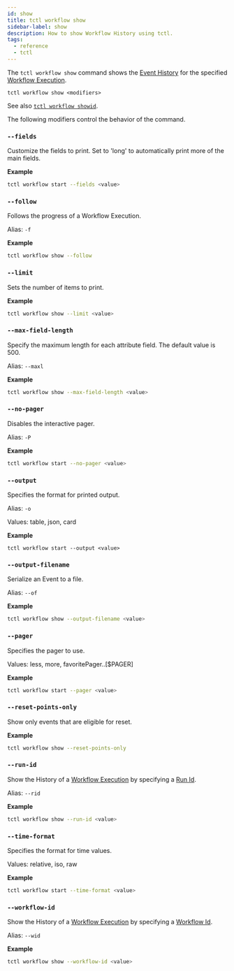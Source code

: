 ```yaml
---
id: show
title: tctl workflow show
sidebar-label: show
description: How to show Workflow History using tctl.
tags:
  - reference
  - tctl
---
```


The `tctl workflow show` command shows the [Event History](/concepts/what-is-an-event-history) for the specified [Workflow Execution](/concepts/what-is-a-workflow-execution).

`tctl workflow show <modifiers>`

See also [`tctl workflow showid`](/tctl/workflow/showid).

The following modifiers control the behavior of the command.

### `--fields`

Customize the fields to print.
Set to 'long' to automatically print more of the main fields.

**Example**

```bash
tctl workflow start --fields <value>
```

### `--follow`

Follows the progress of a Workflow Execution.

Alias: `-f`

**Example**

```bash
tctl workflow show --follow
```

### `--limit`

Sets the number of items to print.

**Example**

```bash
tctl workflow show --limit <value>
```

### `--max-field-length`

Specify the maximum length for each attribute field.
The default value is 500.

Alias: `--maxl`

**Example**

```bash
tctl workflow show --max-field-length <value>
```

### `--no-pager`

Disables the interactive pager.

Alias: `-P`

**Example**

```bash
tctl workflow start --no-pager <value>
```

### `--output`

Specifies the format for printed output.

Alias: `-o`

Values: table, json, card

**Example**

```tctl
tctl workflow start --output <value>
```

### `--output-filename`

Serialize an Event to a file.

Alias: `--of`

**Example**

```bash
tctl workflow show --output-filename <value>
```

### `--pager`

Specifies the pager to use.

Values: less, more, favoritePager..[$PAGER]

**Example**

```bash
tctl workflow start --pager <value>
```

### `--reset-points-only`

Show only events that are eligible for reset.

**Example**

```bash
tctl workflow show --reset-points-only
```

### `--run-id`

Show the History of a [Workflow Execution](/concepts/what-is-a-workflow-execution) by specifying a [Run Id](/concepts/what-is-a-run-id).

Alias: `--rid`

**Example**

```bash
tctl workflow show --run-id <value>
```

### `--time-format`

Specifies the format for time values.

Values: relative, iso, raw

**Example**

```bash
tctl workflow start --time-format <value>
```

### `--workflow-id`

Show the History of a [Workflow Execution](/concepts/what-is-a-workflow-execution) by specifying a [Workflow Id](/concepts/what-is-a-workflow-id).

Alias: `--wid`

**Example**

```bash
tctl workflow show --workflow-id <value>
```
